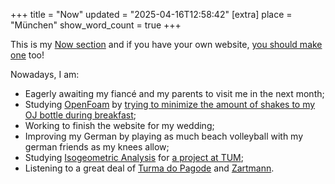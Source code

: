 +++
title = "Now"
updated = "2025-04-16T12:58:42"
[extra]
place = "München"
show_word_count = true
+++

This is my [Now section](https://nownownow.com/about) and if you have your own website, [you should make one](https://nownownow.com/) too!

Nowadays, I am:

- Eagerly awaiting my fiancé and my parents to visit me in the next month;
- Studying [OpenFoam](https://openfoam.org/) by [trying to minimize the amount of shakes to my OJ bottle during breakfast](/projects/oj);
- Working to finish the website for my wedding;
- Improving my German by playing as much beach volleyball with my german friends as my knees allow;
- Studying [Isogeometric Analysis](https://en.wikipedia.org/wiki/Isogeometric_analysis) for [a project at TUM](/projects/softwarelab);
- Listening to a great deal of [Turma do Pagode](https://open.spotify.com/track/1Q9l8ZZGVrRhukejqitDtr?si=65001d1d569b4ec7) and [Zartmann](https://open.spotify.com/track/1prNhzt3DdgRoxKoALTEYo?si=6dd2272b14084e7d).

